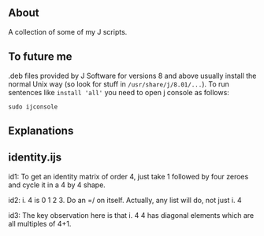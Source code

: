 About
-----

A collection of some of my J scripts.

To future me
------------

.deb files provided by J Software for versions 8 and above usually install the normal Unix way (so look for stuff in `/usr/share/j/8.01/...`). To run sentences like `install 'all'` you need to open j console as follows:

    sudo ijconsole

Explanations
------------

identity.ijs
------------

id1: To get an identity matrix of order 4, just take 1 followed by four zeroes and cycle it in a 4 by 4 shape.

id2: i. 4 is 0 1 2 3. Do an =/ on itself. Actually, any list will do, not just i. 4

id3: The key observation here is that i. 4 4 has diagonal elements which are all multiples of 4+1.